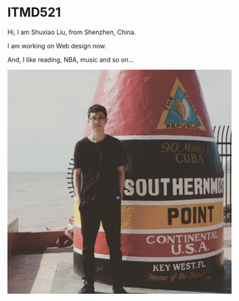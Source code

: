 # ITMD521

Hi, I am Shuxiao Liu, from Shenzhen, China.

I am working on Web design now.

And, I like reading, NBA, music and so on...

 ![image](https://github.com/sliu102/ITMD521/blob/master/photo/2.pic.jpg)

